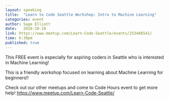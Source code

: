 ```yaml
---
layout: speaking
title:  "Learn to Code Seattle Workshop: Intro to Machine Learning"
categories: event
author: Sage Elliott
date:   2018-10-18
link: https://www.meetup.com/Learn-Code-Seattle/events/253466541/
time: 6:30pm
published: true
---
```


This FREE event is especially for aspiring coders in Seattle who is interested in Machine Learning!

This is a friendly workshop focused on learning about Machine Learning for beginners!!

Check out our other meetups and come to Code Hours event to get more help! https://www.meetup.com/Learn-Code-Seattle/
